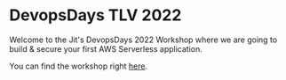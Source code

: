 # DevopsDays TLV 2022

Welcome to the Jit's DevopsDays 2022 Workshop where we are going to <br>build & secure your first 
AWS Serverless application.<br>

You can find the workshop right [here](https://redesigned-happiness-3d5f11f7.pages.github.io/). 
